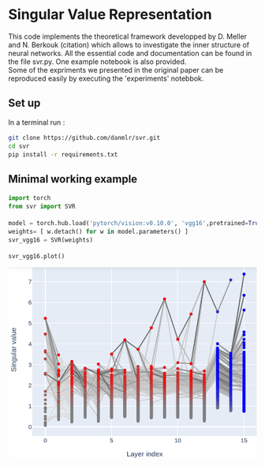 # Singular Value Representation 

This code implements the theoretical framework developped by D. Meller and N. Berkouk (citation) which allows to investigate the inner structure of neural networks. 
All the essential code and documentation can be found in the file svr.py. One example notebook is also provided.  
Some of the expriments we presented in the original paper can be reproduced easily by executing the 'experiments' notebbok. 

## Set up 

In a terminal run : 
```bash
git clone https://github.com/danmlr/svr.git
cd svr 
pip install -r requirements.txt
```


## Minimal working example 

```python
import torch
from svr import SVR

model = torch.hub.load('pytorch/vision:v0.10.0', 'vgg16',pretrained=True)
weights= [ w.detach() for w in model.parameters() ]
svr_vgg16 = SVR(weights) 

svr_vgg16.plot()
``` 
![vgg16 svr](https://github.com/danmlr/svr/blob/main/vgg16.png)


